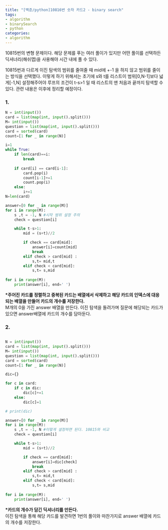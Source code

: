```yaml
---
title: "[백준/python]10816번 숫자 카드2 - binary search"
tags:
- algorithm
- binarySearch
- python
categories:
- algorithm
---
```


10815번의 변형 문제이다. 해당 문제를 푸는 여러 풀이가 있지만 어떤 풀이를 선택하든 딕셔너리(해쉬맵)을 사용해야 시간 내에 풀 수 있다.

10815번과 다르게 이진 탐색의 범위를 줄여줄 때 mid에 +-1 을 하지 않고 범위를 줄이는 방식을 선택했다. 
이렇게 하기 위해서는 초기에 s와 t를 리스트이 범위[0,N-1]보다 넓게[-1,N] 설정해주어야 루프의 조건이 t-s>1 일 때 리스트의 맨 처음과 끝까지 탐색할 수 있다. 관련 내용은 이후에 정리할 예정이다.

### 1.

```python
N = int(input())
card = list(map(int, input().split()))
M= int(input())
question = list(map(int, input().split()))
card = sorted(card)
count=[1 for _ in range(N)]

i=1
while True:
    if len(card)==i:
        break
    
    if card[i] == card[i-1]:
        card.pop(i)
        count[i-1]+=1
        count.pop(i)
    else:
        i+=1    
N=len(card)

answer=[0 for _ in range(M)]
for i in range(M):
    s ,t = -1, N #시작 범위 설정 주의
    check = question[i]

    while t-s>1:
        mid = (s+t)//2

        if check == card[mid]:
            answer[i]=count[mid]
            break
        elif check > card[mid] :
            s,t= mid,t
        elif check < card[mid]:
            s,t= s,mid
                
for i in range(M):
    print(answer[i], end=' ')
```

 **&#42;주어진 카드를 정렬하고 중복된 카드는 배열에서 삭제하고 해당 카드의 인덱스에 대응되는 배열을 만들어 카드의 개수를 저장한다.**<br/>
 M개의 0을 가진 answer 배열을 만든다. 이진 탐색을 돌려가며 질문에 해당되는 카드가 있으면 answer배열에 카드의 개수를 담아둔다.

### 2.

```python

N = int(input())
card = list(map(int, input().split()))
M= int(input())
question = list(map(int, input().split()))
card = sorted(card)
count=[1 for _ in range(N)]

dic={}

for c in card:
    if c in dic:
        dic[c]+=1
    else:
        dic[c]=1

# print(dic)

answer=[0 for _ in range(M)]
for i in range(M):
    s ,t = -1, N #이렇게 설정하면 된다. 10815와 비교
    check = question[i]

    while t-s>1:
        mid = (s+t)//2

        if check == card[mid]:
            answer[i]=dic[check]
            break
        elif check > card[mid] :
            s,t= mid,t
        elif check < card[mid]:
            s,t= s,mid
                
for i in range(M):
    print(answer[i], end=' ')
```

 **&#42;카드의 개수가 담긴 딕셔너리를 만든다.**<br/>
 이진 탐색을 통해 해당 카드를 발견하면 1번의 풀이와 마찬가지로 answer 배열에 카드의 개수를 저장한다.
